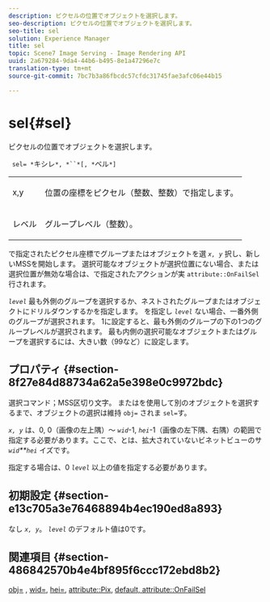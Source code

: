 ```yaml
---
description: ピクセルの位置でオブジェクトを選択します。
seo-description: ピクセルの位置でオブジェクトを選択します。
seo-title: sel
solution: Experience Manager
title: sel
topic: Scene7 Image Serving - Image Rendering API
uuid: 2a679284-9da4-44b6-b495-8e1a47296e7c
translation-type: tm+mt
source-git-commit: 7bc7b3a86fbcdc57cfdc31745fae3afc06e44b15

---
```



# sel{#sel}

ピクセルの位置でオブジェクトを選択します。

` sel= *`キシレ`*, *``*[, *`ベル`*]`

<table id="simpletable_247FF35D791C43D3AB433B8CF49F8C91"> 
 <tr class="strow"> 
  <td class="stentry"> <p> <span class="varname"> x,y </span> </p> </td> 
  <td class="stentry"> <p>位置の座標をピクセル（整数、整数）で指定します。 </p> </td> 
 </tr> 
 <tr class="strow"> 
  <td class="stentry"> <p> <span class="varname"> レベル </span> </p> </td> 
  <td class="stentry"> <p>グループレベル（整数）。 </p> </td> 
 </tr> 
</table>

で指定されたピクセル座標でグループまたはオブジェクトを選 *`x, y`* 択し、新しいMSSを開始します。 選択可能なオブジェクトが選択位置にない場合、または選択位置が無効な場合は、で指定されたアクションが実 `attribute::OnFailSel` 行されます。

*`level`* 最も外側のグループを選択するか、ネストされたグループまたはオブジェクトにドリルダウンするかを指定します。 を指定し *`level`* ない場合、一番外側のグループが選択されます。 1に設定すると、最も外側のグループの下の1つのグループレベルが選択されます。 最も内側の選択可能なオブジェクトまたはグループを選択するには、大きい数（99など）に設定します。

## プロパティ {#section-8f27e84d88734a62a5e398e0c9972bdc}

選択コマンド；MSS区切り文字。 またはを使用して別のオブジェクトを選択するまで、オブジェクトの選択は維持 `obj=` されま `sel=`す。

*`x, y`* は、0, 0（画像の左上隅）～ *`wid`*-1, *`hei`*-1（画像の左下隅、右隅）の範囲で指定する必要があります。ここで、とは、拡大されていないビネットビューのサ *`wid`**`hei`* イズです。

指定する場合は、0 *`level`* 以上の値を指定する必要があります。

## 初期設定 {#section-e13c705a3e76468894b4ec190ed8a893}

なし *`x, y`*。 *`level`* のデフォルト値は0です。

## 関連項目 {#section-486842570b4e4bf895f6ccc172ebd8b2}

[obj=](../../../../../ir-api/http-protocol/image-rendering-api-ref/c-ir-http-protocol-ref/c-ir-http-protocol-command-reference/r-ir-obj.md#reference-31e7dac7931b4e0eb3c7589f120a1e6a) , [wid=](../../../../../ir-api/http-protocol/image-rendering-api-ref/c-ir-http-protocol-ref/c-ir-http-protocol-command-reference/r-ir-wid.md#reference-b7e691b0624941168c94b2749ae233ec), [hei=](../../../../../ir-api/http-protocol/image-rendering-api-ref/c-ir-http-protocol-ref/c-ir-http-protocol-command-reference/r-ir-hei.md#reference-1c08f60365a94417a39867c09cac5478), [attribute::Pix](../../../../../ir-api/material-cat/image-rendering-api-ref/c-ir-material-catalog/c-ir-attributes-reference/r-ir-defaultpix.md#reference-102c98f9b5d24d2aaaeb756653fb0e6f), [default, attribute::OnFailSel](../../../../../ir-api/material-cat/image-rendering-api-ref/c-ir-material-catalog/c-ir-attributes-reference/r-ir-onfailsel.md#reference-f95e4a4a3c02412b87a2b0acca8a5513)
